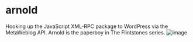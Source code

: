 # arnold
Hooking up the JavaScript XML-RPC package to WordPress via the MetaWeblog API. Arnold is the paperboy in The Flintstones series.
![image](https://user-images.githubusercontent.com/174772/114881594-c50e4980-9dc8-11eb-9f76-9567b9b264c3.png)
